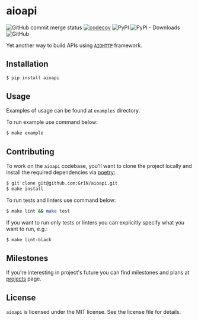 # aioapi

![GitHub commit merge status](https://img.shields.io/github/commit-status/Gr1N/aioapi/master/HEAD.svg?label=build%20status) [![codecov](https://codecov.io/gh/Gr1N/aioapi/branch/master/graph/badge.svg)](https://codecov.io/gh/Gr1N/aioapi) ![PyPI](https://img.shields.io/pypi/v/aioapi.svg?label=pypi%20version) ![PyPI - Downloads](https://img.shields.io/pypi/dm/aioapi.svg?label=pypi%20downloads) ![GitHub](https://img.shields.io/github/license/Gr1N/aioapi.svg)

Yet another way to build APIs using [`AIOHTTP`](https://aiohttp.readthedocs.io/) framework.

## Installation

```sh
$ pip install aioapi
```

## Usage

Examples of usage can be found at `examples` directory.

To run example use command below:

```sh
$ make example
```

## Contributing

To work on the `aioapi` codebase, you'll want to clone the project locally and install the required dependencies via [poetry](https://poetry.eustace.io):

```sh
$ git clone git@github.com:Gr1N/aioapi.git
$ make install
```

To run tests and linters use command below:

```sh
$ make lint && make test
```

If you want to run only tests or linters you can explicitly specify what you want to run, e.g.:

```sh
$ make lint-black
```

## Milestones

If you're interesting in project's future you can find milestones and plans at [projects](https://github.com/Gr1N/aioapi/projects) page.

## License

`aioapi` is licensed under the MIT license. See the license file for details.
